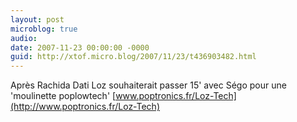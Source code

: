 ```yaml
---
layout: post
microblog: true
audio: 
date: 2007-11-23 00:00:00 -0000
guid: http://xtof.micro.blog/2007/11/23/t436903482.html
---
```

Après Rachida Dati Loz souhaiterait passer 15' avec Ségo pour une 'moulinette poplowtech' [www.poptronics.fr/Loz-Tech](http://www.poptronics.fr/Loz-Tech)
